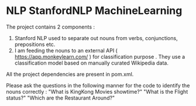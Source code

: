 # NLP StanfordNLP MachineLearning
The project contains 2 components :
1. Stanford NLP used to separate out nouns from verbs, conjunctions, prepositions etc.
2. I am feeding the nouns to an external API ( https://app.monkeylearn.com/ ) for classification purpose . They use a classification model based on manually curated Wikipedia data. 

All the project dependencies are present in pom.xml.

Please ask the questions in the following manner for the code to identify the nouns correctly :
"What is KingKong Movies showtime?"
"What is the Flight status?"
"Which are the Restaurant Around?"
